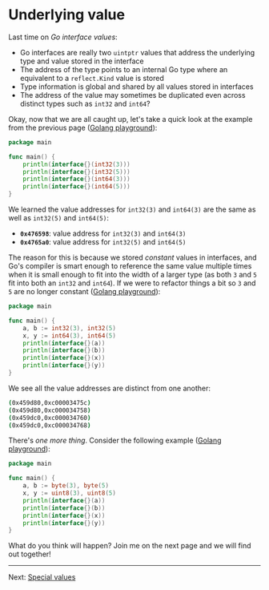 # Underlying value

Last time on _Go interface values_:

* Go interfaces are really two `uintptr` values that address the underlying type and value stored in the interface
* The address of the type points to an internal Go type where an equivalent to a `reflect.Kind` value is stored
* Type information is global and shared by all values stored in interfaces
* The address of the value may sometimes be duplicated even across distinct types such as `int32` and `int64`?

Okay, now that we are all caught up, let's take a quick look at the example from the previous page ([Golang playground](https://go.dev/play/p/ewZtZafue19)):

```go
package main

func main() {
	println(interface{}(int32(3)))
	println(interface{}(int32(5)))
	println(interface{}(int64(3)))
	println(interface{}(int64(5)))
}
```

We learned the value addresses for `int32(3)` and `int64(3)` are the same as well as `int32(5)` and `int64(5)`:

* **`0x476598`**: value address for `int32(3)` and `int64(3)`
* **`0x4765a0`**: value address for `int32(5)` and `int64(5)`

The reason for this is because we stored _constant_ values in interfaces, and Go's compiler is smart enough to reference the same value multiple times when it is small enough to fit into the width of a larger type (as both `3` and `5` fit into both an `int32` and `int64`). If we were to refactor things a bit so `3` and `5` are no longer constant ([Golang playground](https://go.dev/play/p/qBBwCOhp4II)):

```go
package main

func main() {
	a, b := int32(3), int32(5)
	x, y := int64(3), int64(5)
	println(interface{}(a))
	println(interface{}(b))
	println(interface{}(x))
	println(interface{}(y))
}
```

We see all the value addresses are distinct from one another:

```bash
(0x459d80,0xc00003475c)
(0x459d80,0xc000034758)
(0x459dc0,0xc000034760)
(0x459dc0,0xc000034768)
```

There's _one more thing_. Consider the following example ([Golang playground](https://go.dev/play/p/pAegxrruNvR)):

```go
package main

func main() {
	a, b := byte(3), byte(5)
	x, y := uint8(3), uint8(5)
	println(interface{}(a))
	println(interface{}(b))
	println(interface{}(x))
	println(interface{}(y))
}
```

What do you think will happen? Join me on the next page and we will find out together!

---

Next: [Special values](./07-special-values.md)
